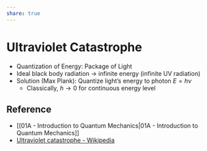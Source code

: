 ```yaml
---
share: true
---
```


# Ultraviolet Catastrophe

- Quantization of Energy: Package of Light
- Ideal black body radiation → infinite energy (infinite UV radiation)
- Solution (Max Plank): Quantize light’s energy to photon $E=h\nu$
	- Classically, $h\to 0$ for continuous energy level

## Reference

- [[01A - Introduction to Quantum Mechanics|01A - Introduction to Quantum Mechanics]]
- [Ultraviolet catastrophe - Wikipedia](https://en.wikipedia.org/wiki/Ultraviolet_catastrophe)
